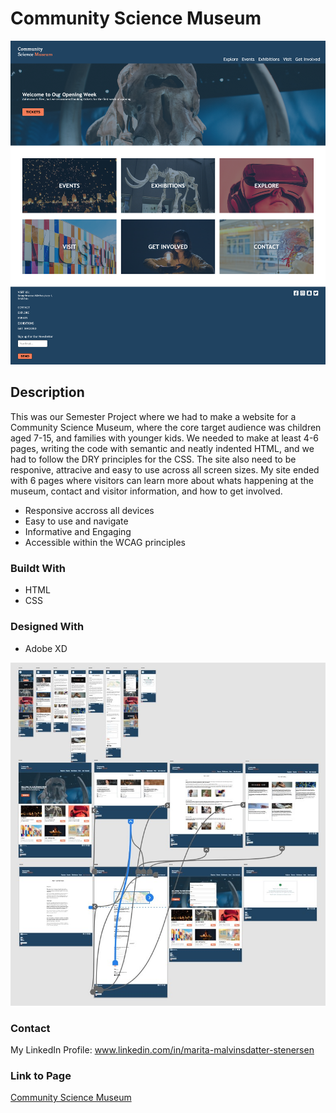 # Community Science Museum

<img src="/images/science_museum.png">

## Description

This was our Semester Project where we had to make a website for a Community Science Museum, where the core target audience was children aged 7-15, and families with younger kids.
We needed to make at least 4-6 pages, writing the code with semantic and neatly indented HTML, and we had to follow the DRY principles for the CSS. The site also need to be responive, attracive and easy to use across all screen sizes. My site ended with 6 pages where visitors can learn more about whats happening at the museum, contact and visitor information, and how to get involved.

- Responsive accross all devices
- Easy to use and navigate
- Informative and Engaging
- Accessible within the WCAG principles

### Buildt With

- HTML
- CSS

### Designed With

- Adobe XD

<img src="/images/museum_proto.jpg">

### Contact

My LinkedIn Profile: www.linkedin.com/in/marita-malvinsdatter-stenersen

### Link to Page

[Community Science Museum](https://compassionate-tesla-4e6abb.netlify.app/)
